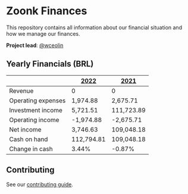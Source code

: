 # Zoonk Finances

This repository contains all information about our financial situation and how we manage our finances.

**Project lead**: [@wceolin](https://github.com/wceolin)

## Yearly Financials (BRL)

| |[2022](./financials/2022)|[2021](./financials/2021)|
|-|-|-|
|Revenue|0|0|
|Operating expenses|1,974.88|2,675.71|
|Investment income|5,721.51|111,723.89|
|Operating income|-1,974.88|-2,675.71|
|Net income|3,746.63|109,048.18|
|Cash on hand|112,794.81|109,048.18|
|Change in cash|3.44%|-0.87%|

## Contributing

See our [contributing guide](https://github.com/zoonk/handbook/blob/main/CONTRIBUTING.md).
